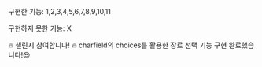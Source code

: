 구현한 기능: 1,2,3,4,5,6,7,8,9,10,11

구현하지 못한 기능: X

🔥 챌린지 참여합니다! 🔥
charfield의 choices를 활용한 장르 선택 기능 구현 완료했습니다!😎
